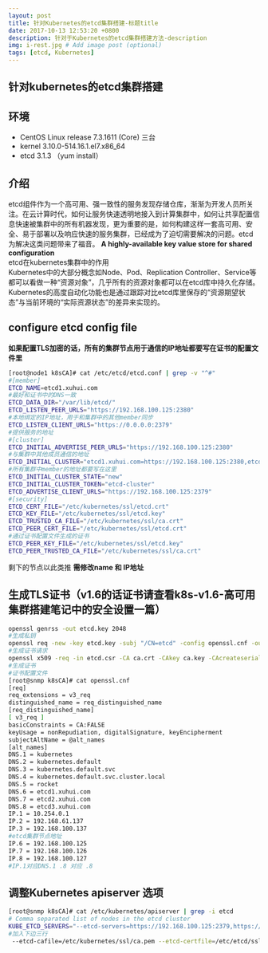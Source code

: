 ```yaml
---
layout: post
title: 针对Kubernetes的etcd集群搭建-标题title
date: 2017-10-13 12:53:20 +0800
description: 针对于Kubernetes的etcd集群搭建方法-description
img: i-rest.jpg # Add image post (optional)
tags: [etcd, Kubernetes]
---
```

## 针对kubernetes的etcd集群搭建
## 环境
- CentOS Linux release 7.3.1611 (Core) 三台 
- kernel 3.10.0-514.16.1.el7.x86_64 
- etcd 3.1.3 （yum install）
## 介绍
etcd组件作为一个高可用、强一致性的服务发现存储仓库，渐渐为开发人员所关注。在云计算时代，如何让服务快速透明地接入到计算集群中，如何让共享配置信息快速被集群中的所有机器发现，更为重要的是，如何构建这样一套高可用、安全、易于部署以及响应快速的服务集群，已经成为了迫切需要解决的问题。etcd为解决这类问题带来了福音。 
  **A highly-available key value store for shared configuration**  
  etcd在kubernetes集群中的作用  
  Kubernetes中的大部分概念如Node、Pod、Replication Controller、Service等都可以看做一种“资源对象”，几乎所有的资源对象都可以在etcd库中持久化存储。    
  Kubernetes的高度自动化功能也是通过跟踪对比etcd库里保存的“资源期望状态”与当前环境的“实际资源状态”的差异来实现的。   

## configure etcd config file
 **如果配置TLS加密的话，所有的集群节点用于通信的IP地址都要写在证书的配置文件里** 
```bash
[root@node1 k8sCA]# cat /etc/etcd/etcd.conf | grep -v "^#"
#[member]
ETCD_NAME=etcd1.xuhui.com
#最好和证书中的DNS一致
ETCD_DATA_DIR="/var/lib/etcd/"
ETCD_LISTEN_PEER_URLS="https://192.168.100.125:2380"
#本地绑定的IP地址，用于和集群中的其他member同步
ETCD_LISTEN_CLIENT_URLS="https://0.0.0.0:2379"
#提供服务的地址
#[cluster]
ETCD_INITIAL_ADVERTISE_PEER_URLS="https://192.168.100.125:2380"
#与集群中其他成员通信的地址
ETCD_INITIAL_CLUSTER="etcd1.xuhui.com=https://192.168.100.125:2380,etcd2.xuhui.com=https://192.168.100.126:2380,etcd3.xuhui.com=https://192.168.100.127:2380"
#所有集群中member的地址都要写在这里
ETCD_INITIAL_CLUSTER_STATE="new"
ETCD_INITIAL_CLUSTER_TOKEN="etcd-cluster"
ETCD_ADVERTISE_CLIENT_URLS="https://192.168.100.125:2379"
#[security]
ETCD_CERT_FILE="/etc/kubernetes/ssl/etcd.crt"
ETCD_KEY_FILE="/etc/kubernetes/ssl/etcd.key"
ETCD_TRUSTED_CA_FILE="/etc/kubernetes/ssl/ca.crt"
ETCD_PEER_CERT_FILE="/etc/kubernetes/ssl/etcd.crt"
#通过证书配置文件生成的证书
ETCD_PEER_KEY_FILE="/etc/kubernetes/ssl/etcd.key"
ETCD_PEER_TRUSTED_CA_FILE="/etc/kubernetes/ssl/ca.crt"
```
 剩下的节点以此类推 
 **需修改name 和 IP地址** 

## 生成TLS证书（v1.6的话证书请查看k8s-v1.6-高可用集群搭建笔记中的安全设置一篇）
```bash
openssl genrss -out etcd.key 2048
#生成私钥
openssl req -new -key etcd.key -subj "/CN=etcd" -config openssl.cnf -out etcd.csr
#生成证书请求
openssl x509 -req -in etcd.csr -CA ca.crt -CAkey ca.key -CAcreateserial -days 5000 -extensions v3_req -extfile openssl.cnf -out etcd.crt
#生成证书
#证书配置文件
[root@snmp k8sCA]# cat openssl.cnf 
[req]
req_extensions = v3_req
distinguished_name = req_distinguished_name
[req_distinguished_name]
[ v3_req ]
basicConstraints = CA:FALSE
keyUsage = nonRepudiation, digitalSignature, keyEncipherment
subjectAltName = @alt_names
[alt_names]
DNS.1 = kubernetes
DNS.2 = kubernetes.default
DNS.3 = kubernetes.default.svc
DNS.4 = kubernetes.default.svc.cluster.local
DNS.5 = rocket
DNS.6 = etcd1.xuhui.com
DNS.7 = etcd2.xuhui.com
DNS.8 = etcd3.xuhui.com
IP.1 = 10.254.0.1
IP.2 = 192.168.61.137
IP.3 = 192.168.100.137
#etcd集群节点地址
IP.6 = 192.168.100.125
IP.7 = 192.168.100.126
IP.8 = 192.168.100.127
#IP.1对应DNS.1 .8 对应 .8
```
## 调整Kubernetes apiserver 选项
```bash
[root@snmp k8sCA]# cat /etc/kubernetes/apiserver | grep -i etcd
# Comma separated list of nodes in the etcd cluster
KUBE_ETCD_SERVERS="--etcd-servers=https://192.168.100.125:2379,https://192.168.100.126:2379,https://192.168.100.127:2379"
#加入下边三行
 --etcd-cafile=/etc/kubernetes/ssl/ca.pem --etcd-certfile=/etc/etcd/ssl/etcd.pem --etcd-keyfile=/etc/etcd/ssl/etcd-key.pem "
```
